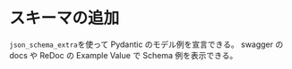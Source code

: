 # スキーマの追加

`json_schema_extra`を使って Pydantic のモデル例を宣言できる。
swagger の docs や ReDoc の Example Value で Schema 例を表示できる。

